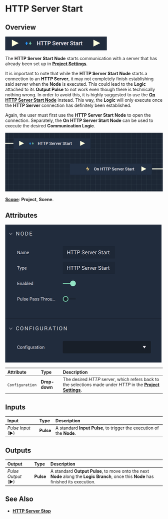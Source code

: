 # HTTP Server Start

## Overview

![The HTTP Server Start Node.](../../../.gitbook/assets/httpserverstartupdatedimage.png)

The **HTTP Server Start Node** starts communication with a server that has already been set up in [**Project Settings**](../../../modules/project-settings.md#http).

It is important to note that while the **HTTP Server Start Node** starts a connection to an **HTTP Server**, it may not completely finish establishing said server when the **Node** is executed. This could lead to the **Logic** attached to its **Output Pulse** to not work even though there is technically nothing wrong. In order to avoid this, it is highly suggested to use the [**On HTTP Server Start Node**](events/onhttpserverstart.md) instead. This way, the **Logic** will only execute once the **HTTP Server** connection has definitely been established. 

Again, the user must first use the **HTTP Server Start Node** to open the connection. Separately, the **On HTTP Server Start Node** can be used to execute the desired **Communication Logic**.

![HTTP Server Start and On HTTP Server Start Configuration.](../../../.gitbook/assets/httpstartvsonhttpstart.png)

[**Scope**](../overview.md#scopes): **Project**, **Scene**.

## Attributes

![The HTTP Server Start Node Attributes.](../../../.gitbook/assets/httpserverstartattributes.png)

| Attribute | Type | Description |
| :--- | :--- | :--- |
| `Configuration` | **Drop-down** | The desired _HTTP_ server, which refers back to the selections made under *HTTP* in the [**Project Settings**](../../../modules/project-settings.md). |

## Inputs

| Input | Type | Description |
| :--- | :--- | :--- |
| _Pulse Input_ \(►\) | **Pulse** | A standard **Input Pulse**, to trigger the execution of the **Node**. |

## Outputs

| Output | Type | Description |
| :--- | :--- | :--- |
| _Pulse Output_ \(►\) | **Pulse** | A standard **Output Pulse**, to move onto the next **Node** along the **Logic Branch**, once this **Node** has finished its execution. |

## See Also

* [**HTTP Server Stop**](httpserverstop.md)

